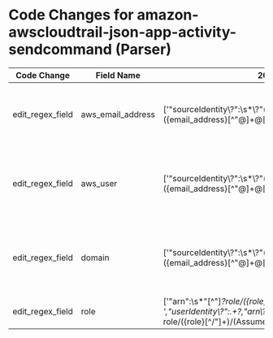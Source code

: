 # Code Changes for amazon-awscloudtrail-json-app-activity-sendcommand (Parser)

| Code Change | Field Name | 2025.14.1 | 2025.15.1 |
|-------------|------------|-----------|------------|
| edit_regex_field | aws_email_address | ['"sourceIdentity\\?":\s*\\?"(({aws_email_address}({email_address}[^"@]+@[^"\.]+\.[^"]+))|({aws_user}({user}[\w\.\-\!\#\^\~]{1,40}\$?))(@({domain}[^@"]+))?)\\?"', ',"userIdentity\\?":.+?"AssumedRole\\?".+?"principalId\\?":\s*\\?"[A-Z\d]{1,25}:({aws_email_address}([A-Za-z0-9]+[!#$%&\'+\/=?^_`~.\-])*[A-Za-z0-9]+@({email_domain}[^\]\s"\\,;\|]+\.[^\]\s"\\,;\|]+))\\?"\s*[,\]\}]', ',"userIdentity\\?":.+?"AssumedRole\\?".+?"sessionIssuer\\?":\s*\{[^\}]+?"IAMUser\\?"[^\}]+?"userName\\?":\s*\\?"(({aws_email_address}({email_address}([A-Za-z0-9]+[!#$%&\'+\/=?^_`~.\-])*[A-Za-z0-9]+@({email_domain}[^\]\s"\\,;\|]+\.[^\]\s"\\,;\|]+)))|({aws_user}({user}[\w\.\-\!\#\^\~]{1,40}\$?))(@({domain}[^@"]+))?)\\?"', ',"userIdentity\\?":.+?"IAMUser\\?".+?"userName\\?":\s*\\?"(({aws_email_address}({email_address}[^"@]+@[^"\.]+\.[^"]+))|({aws_user}({user}[\w\.\-\!\#\^\~]{1,40}\$?))(@({domain}[^@"]+))?)\\?"', ',"userIdentity\\?":.+?,"arn\\?":\s*\\?"arn:aws:sts::\d+:assumed-role\/({role}[^\/"]+)\/(AssumeRoleSession|((?![\w\-\.]{30,})(({aws_email_address}[^"@]+@[^"\.]+\.[^"]+)|({aws_user}[\w\.\-]{1,40}\$?)(@({domain}[^@"]+))?)))\\?"', '\Wsuser=[^=]*?(({aws_email_address}({email_address}[^@=\s\/:]+@[^=\.\s\/:]+\.[^\s=\/:]+?))|({aws_user}({user}[\w\.\-\!\#\^\~]{1,40}\$?))(@[^=]+?)?)(\s+\w+=|\s*$)', '\\?"type\\?":\\?"IAMUser\\?"[^\}]+?"userName\\?":\s*\\?"(({aws_email_address}({email_address}[^"@]+@[^"\.]+\.[^"]+))|({aws_user}({user}[\w\.\-\!\#\^\~]{1,40}\$?))(@({domain}[^@"]+))?)\\?"', 'exa_json_path=$.userIdentity,exa_regex="type\\?":\\?"IAMUser\\?"[^\}]+?"userName\\?":\s*\\?"(({aws_email_address}({email_address}[^"@]+@[^"\.]+\.[^"]+))|({aws_user}({user}[\w\.\-\!\#\^\~]{1,40}\$?))(@({domain}[^@"]+))?)\\?"', 'exa_json_path=$.userIdentity.arn,exa_regex=arn:aws:sts::\d+:assumed-role\/({role}[^\/"]+)\/(AssumeRoleSession|((?![\w\-\.]{30,})(({aws_email_address}[^"@]+@[^"\.]+\.[^"]+)|({aws_user}[\w\.\-]{1,40}\$?)(@({domain}[^@"]+))?)))\\?'] | ['"sourceIdentity\\?":\s*\\?"(({aws_email_address}({email_address}[^"@]+@[^"\.]+\.[^"]+))|({aws_user}({user}[\w\.\-\!\#\^\~]{1,40}\$?))(@({domain}[^@"]+))?)\\?"', ',"userIdentity\\?":.+?"AssumedRole\\?".+?"principalId\\?":\s*\\?"[A-Z\d]{1,25}:({aws_email_address}([A-Za-z0-9]+[!#$%&\'+\/=?^_`~.\-])*[A-Za-z0-9]+@({email_domain}[^\]\s"\\,;\|]+\.[^\]\s"\\,;\|]+))\\?"\s*[,\]\}]', ',"userIdentity\\?":.+?"AssumedRole\\?".+?"sessionIssuer\\?":\s*\{[^\}]+?"IAMUser\\?"[^\}]+?"userName\\?":\s*\\?"(({aws_email_address}({email_address}([A-Za-z0-9]+[!#$%&\'+\/=?^_`~.\-])*[A-Za-z0-9]+@({email_domain}[^\]\s"\\,;\|]+\.[^\]\s"\\,;\|]+)))|({aws_user}({user}[\w\.\-\!\#\^\~]{1,40}\$?))(@({domain}[^@"]+))?)\\?"', ',"userIdentity\\?":.+?"IAMUser\\?".+?"userName\\?":\s*\\?"(({aws_email_address}({email_address}[^"@]+@[^"\.]+\.[^"]+))|({aws_user}({user}[\w\.\-\!\#\^\~]{1,40}\$?))(@({domain}[^@"]+))?)\\?"', ',"userIdentity\\?":.+?,"arn\\?":\s*\\?"arn:aws:sts::\d+:assumed-role\/({role}[^\/"]+)\/(AssumeRoleSession|((?![\w\-\.]{30,})(({aws_email_address}[^"@]+@[^"\.]+\.[^"]+)|({aws_user}[\w\.\-]{1,40}\$?)(@({domain}[^@"]+))?)))\\?"', '\Wsuser=[^=]*?(({aws_email_address}({email_address}[^@=\s\/:]+@[^=\.\s\/:]+\.[^\s=\/:]+?))|({aws_user}({user}[\w\.\-\!\#\^\~]{1,40}\$?))(@[^=]+?)?)(\s+\w+=|\s*$)', '\\?"type\\?":\\?"IAMUser\\?"[^\}]+?"userName\\?":\s*\\?"(({aws_email_address}({email_address}[^"@]+@[^"\.]+\.[^"]+))|({aws_user}({user}[\w\.\-\!\#\^\~]{1,40}\$?))(@({domain}[^@"]+))?)\\?"', 'exa_json_path=$.userIdentity,exa_regex="type\\?":\\?"IAMUser\\?"[^\}]+?"userName\\?":\s*\\?"(({aws_email_address}({email_address}[^"@]+@[^"\.]+\.[^"]+))|({aws_user}({user}[\w\.\-\!\#\^\~]{1,40}\$?))(@({domain}[^@"]+))?)\\?"', 'exa_regex="userIdentity":.+?"arn":\s*"arn:aws:sts::\d+:assumed-role\/({role}[^\/"]+)\/(AssumeRoleSession|\d{19}"|((?![\w\-\.]{30,})(({aws_email_address}[^"@]+@[^"\.]+\.[^"\s]+)|({aws_user}[\w\.\-]{1,40}\$?)(@({domain}[^@"]+))?)))\\?'] |
| edit_regex_field | aws_user | ['"sourceIdentity\\?":\s*\\?"(({aws_email_address}({email_address}[^"@]+@[^"\.]+\.[^"]+))|({aws_user}({user}[\w\.\-\!\#\^\~]{1,40}\$?))(@({domain}[^@"]+))?)\\?"', ',"userIdentity\\?":.+?"AssumedRole\\?".+?"sessionIssuer\\?":\s*\{[^\}]+?"IAMUser\\?"[^\}]+?"userName\\?":\s*\\?"(({aws_email_address}({email_address}([A-Za-z0-9]+[!#$%&\'+\/=?^_`~.\-])*[A-Za-z0-9]+@({email_domain}[^\]\s"\\,;\|]+\.[^\]\s"\\,;\|]+)))|({aws_user}({user}[\w\.\-\!\#\^\~]{1,40}\$?))(@({domain}[^@"]+))?)\\?"', ',"userIdentity\\?":.+?"IAMUser\\?".+?"userName\\?":\s*\\?"(({aws_email_address}({email_address}[^"@]+@[^"\.]+\.[^"]+))|({aws_user}({user}[\w\.\-\!\#\^\~]{1,40}\$?))(@({domain}[^@"]+))?)\\?"', ',"userIdentity\\?":.+?,"arn\\?":\s*\\?"arn:aws:sts::\d+:assumed-role\/({role}[^\/"]+)\/(AssumeRoleSession|((?![\w\-\.]{30,})(({aws_email_address}[^"@]+@[^"\.]+\.[^"]+)|({aws_user}[\w\.\-]{1,40}\$?)(@({domain}[^@"]+))?)))\\?"', ',"userIdentity\\?":\s*\{.*?"type\\?":\s*\\?"({aws_user}({user}Root))\\?"', '\Wsuser=[^=]*?(({aws_email_address}({email_address}[^@=\s\/:]+@[^=\.\s\/:]+\.[^\s=\/:]+?))|({aws_user}({user}[\w\.\-\!\#\^\~]{1,40}\$?))(@[^=]+?)?)(\s+\w+=|\s*$)', '\\?"type\\?":\\?"IAMUser\\?"[^\}]+?"userName\\?":\s*\\?"(({aws_email_address}({email_address}[^"@]+@[^"\.]+\.[^"]+))|({aws_user}({user}[\w\.\-\!\#\^\~]{1,40}\$?))(@({domain}[^@"]+))?)\\?"', 'exa_json_path=$.userIdentity,exa_regex="type\\?":\\?"IAMUser\\?"[^\}]+?"userName\\?":\s*\\?"(({aws_email_address}({email_address}[^"@]+@[^"\.]+\.[^"]+))|({aws_user}({user}[\w\.\-\!\#\^\~]{1,40}\$?))(@({domain}[^@"]+))?)\\?"', 'exa_json_path=$.userIdentity.arn,exa_regex=arn:aws:sts::\d+:assumed-role\/({role}[^\/"]+)\/(AssumeRoleSession|((?![\w\-\.]{30,})(({aws_email_address}[^"@]+@[^"\.]+\.[^"]+)|({aws_user}[\w\.\-]{1,40}\$?)(@({domain}[^@"]+))?)))\\?', 'exa_json_path=$.userIdentity.type,exa_regex=({aws_user}({user}Root))'] | ['"sourceIdentity\\?":\s*\\?"(({aws_email_address}({email_address}[^"@]+@[^"\.]+\.[^"]+))|({aws_user}({user}[\w\.\-\!\#\^\~]{1,40}\$?))(@({domain}[^@"]+))?)\\?"', ',"userIdentity\\?":.+?"AssumedRole\\?".+?"sessionIssuer\\?":\s*\{[^\}]+?"IAMUser\\?"[^\}]+?"userName\\?":\s*\\?"(({aws_email_address}({email_address}([A-Za-z0-9]+[!#$%&\'+\/=?^_`~.\-])*[A-Za-z0-9]+@({email_domain}[^\]\s"\\,;\|]+\.[^\]\s"\\,;\|]+)))|({aws_user}({user}[\w\.\-\!\#\^\~]{1,40}\$?))(@({domain}[^@"]+))?)\\?"', ',"userIdentity\\?":.+?"IAMUser\\?".+?"userName\\?":\s*\\?"(({aws_email_address}({email_address}[^"@]+@[^"\.]+\.[^"]+))|({aws_user}({user}[\w\.\-\!\#\^\~]{1,40}\$?))(@({domain}[^@"]+))?)\\?"', ',"userIdentity\\?":.+?,"arn\\?":\s*\\?"arn:aws:sts::\d+:assumed-role\/({role}[^\/"]+)\/(AssumeRoleSession|((?![\w\-\.]{30,})(({aws_email_address}[^"@]+@[^"\.]+\.[^"]+)|({aws_user}[\w\.\-]{1,40}\$?)(@({domain}[^@"]+))?)))\\?"', ',"userIdentity\\?":\s*\{.*?"type\\?":\s*\\?"({aws_user}({user}Root))\\?"', '\Wsuser=[^=]*?(({aws_email_address}({email_address}[^@=\s\/:]+@[^=\.\s\/:]+\.[^\s=\/:]+?))|({aws_user}({user}[\w\.\-\!\#\^\~]{1,40}\$?))(@[^=]+?)?)(\s+\w+=|\s*$)', '\\?"type\\?":\\?"IAMUser\\?"[^\}]+?"userName\\?":\s*\\?"(({aws_email_address}({email_address}[^"@]+@[^"\.]+\.[^"]+))|({aws_user}({user}[\w\.\-\!\#\^\~]{1,40}\$?))(@({domain}[^@"]+))?)\\?"', 'exa_json_path=$.userIdentity,exa_regex="type\\?":\\?"IAMUser\\?"[^\}]+?"userName\\?":\s*\\?"(({aws_email_address}({email_address}[^"@]+@[^"\.]+\.[^"]+))|({aws_user}({user}[\w\.\-\!\#\^\~]{1,40}\$?))(@({domain}[^@"]+))?)\\?"', 'exa_json_path=$.userIdentity.type,exa_regex=({aws_user}({user}Root))', 'exa_regex="userIdentity":.+?"arn":\s*"arn:aws:sts::\d+:assumed-role\/({role}[^\/"]+)\/(AssumeRoleSession|\d{19}"|((?![\w\-\.]{30,})(({aws_email_address}[^"@]+@[^"\.]+\.[^"\s]+)|({aws_user}[\w\.\-]{1,40}\$?)(@({domain}[^@"]+))?)))\\?'] |
| edit_regex_field | domain | ['"sourceIdentity\\?":\s*\\?"(({aws_email_address}({email_address}[^"@]+@[^"\.]+\.[^"]+))|({aws_user}({user}[\w\.\-\!\#\^\~]{1,40}\$?))(@({domain}[^@"]+))?)\\?"', ',"userIdentity\\?":.+?"AssumedRole\\?".+?"sessionIssuer\\?":\s*\{[^\}]+?"IAMUser\\?"[^\}]+?"userName\\?":\s*\\?"(({aws_email_address}({email_address}([A-Za-z0-9]+[!#$%&\'+\/=?^_`~.\-])*[A-Za-z0-9]+@({email_domain}[^\]\s"\\,;\|]+\.[^\]\s"\\,;\|]+)))|({aws_user}({user}[\w\.\-\!\#\^\~]{1,40}\$?))(@({domain}[^@"]+))?)\\?"', ',"userIdentity\\?":.+?"IAMUser\\?".+?"userName\\?":\s*\\?"(({aws_email_address}({email_address}[^"@]+@[^"\.]+\.[^"]+))|({aws_user}({user}[\w\.\-\!\#\^\~]{1,40}\$?))(@({domain}[^@"]+))?)\\?"', ',"userIdentity\\?":.+?,"arn\\?":\s*\\?"arn:aws:sts::\d+:assumed-role\/({role}[^\/"]+)\/(AssumeRoleSession|((?![\w\-\.]{30,})(({aws_email_address}[^"@]+@[^"\.]+\.[^"]+)|({aws_user}[\w\.\-]{1,40}\$?)(@({domain}[^@"]+))?)))\\?"', '\\?"type\\?":\\?"IAMUser\\?"[^\}]+?"userName\\?":\s*\\?"(({aws_email_address}({email_address}[^"@]+@[^"\.]+\.[^"]+))|({aws_user}({user}[\w\.\-\!\#\^\~]{1,40}\$?))(@({domain}[^@"]+))?)\\?"', 'exa_json_path=$.userIdentity,exa_regex="type\\?":\\?"IAMUser\\?"[^\}]+?"userName\\?":\s*\\?"(({aws_email_address}({email_address}[^"@]+@[^"\.]+\.[^"]+))|({aws_user}({user}[\w\.\-\!\#\^\~]{1,40}\$?))(@({domain}[^@"]+))?)\\?"', 'exa_json_path=$.userIdentity.arn,exa_regex=arn:aws:sts::\d+:assumed-role\/({role}[^\/"]+)\/(AssumeRoleSession|((?![\w\-\.]{30,})(({aws_email_address}[^"@]+@[^"\.]+\.[^"]+)|({aws_user}[\w\.\-]{1,40}\$?)(@({domain}[^@"]+))?)))\\?'] | ['"sourceIdentity\\?":\s*\\?"(({aws_email_address}({email_address}[^"@]+@[^"\.]+\.[^"]+))|({aws_user}({user}[\w\.\-\!\#\^\~]{1,40}\$?))(@({domain}[^@"]+))?)\\?"', ',"userIdentity\\?":.+?"AssumedRole\\?".+?"sessionIssuer\\?":\s*\{[^\}]+?"IAMUser\\?"[^\}]+?"userName\\?":\s*\\?"(({aws_email_address}({email_address}([A-Za-z0-9]+[!#$%&\'+\/=?^_`~.\-])*[A-Za-z0-9]+@({email_domain}[^\]\s"\\,;\|]+\.[^\]\s"\\,;\|]+)))|({aws_user}({user}[\w\.\-\!\#\^\~]{1,40}\$?))(@({domain}[^@"]+))?)\\?"', ',"userIdentity\\?":.+?"IAMUser\\?".+?"userName\\?":\s*\\?"(({aws_email_address}({email_address}[^"@]+@[^"\.]+\.[^"]+))|({aws_user}({user}[\w\.\-\!\#\^\~]{1,40}\$?))(@({domain}[^@"]+))?)\\?"', ',"userIdentity\\?":.+?,"arn\\?":\s*\\?"arn:aws:sts::\d+:assumed-role\/({role}[^\/"]+)\/(AssumeRoleSession|((?![\w\-\.]{30,})(({aws_email_address}[^"@]+@[^"\.]+\.[^"]+)|({aws_user}[\w\.\-]{1,40}\$?)(@({domain}[^@"]+))?)))\\?"', '\\?"type\\?":\\?"IAMUser\\?"[^\}]+?"userName\\?":\s*\\?"(({aws_email_address}({email_address}[^"@]+@[^"\.]+\.[^"]+))|({aws_user}({user}[\w\.\-\!\#\^\~]{1,40}\$?))(@({domain}[^@"]+))?)\\?"', 'exa_json_path=$.userIdentity,exa_regex="type\\?":\\?"IAMUser\\?"[^\}]+?"userName\\?":\s*\\?"(({aws_email_address}({email_address}[^"@]+@[^"\.]+\.[^"]+))|({aws_user}({user}[\w\.\-\!\#\^\~]{1,40}\$?))(@({domain}[^@"]+))?)\\?"', 'exa_regex="userIdentity":.+?"arn":\s*"arn:aws:sts::\d+:assumed-role\/({role}[^\/"]+)\/(AssumeRoleSession|\d{19}"|((?![\w\-\.]{30,})(({aws_email_address}[^"@]+@[^"\.]+\.[^"\s]+)|({aws_user}[\w\.\-]{1,40}\$?)(@({domain}[^@"]+))?)))\\?'] |
| edit_regex_field | role | ['"arn":\s*"[^"]*?role\/({role}[^\/"]+)[\/"]', ',"userIdentity\\?":.+?,"arn\\?":\s*\\?"arn:aws:sts::\d+:assumed-role\/({role}[^\/"]+)\/(AssumeRoleSession|((?![\w\-\.]{30,})(({aws_email_address}[^"@]+@[^"\.]+\.[^"]+)|({aws_user}[\w\.\-]{1,40}\$?)(@({domain}[^@"]+))?)))\\?"', 'exa_json_path=$.userIdentity.arn,exa_regex=arn:aws:sts::\d+:assumed-role\/({role}[^\/"]+)\/(AssumeRoleSession|((?![\w\-\.]{30,})(({aws_email_address}[^"@]+@[^"\.]+\.[^"]+)|({aws_user}[\w\.\-]{1,40}\$?)(@({domain}[^@"]+))?)))\\?', 'exa_json_path=$.userIdentity.arn,exa_regex=role\/({role}[^\/"]+)\/?'] | ['"arn":\s*"[^"]*?role\/({role}[^\/"]+)[\/"]', ',"userIdentity\\?":.+?,"arn\\?":\s*\\?"arn:aws:sts::\d+:assumed-role\/({role}[^\/"]+)\/(AssumeRoleSession|((?![\w\-\.]{30,})(({aws_email_address}[^"@]+@[^"\.]+\.[^"]+)|({aws_user}[\w\.\-]{1,40}\$?)(@({domain}[^@"]+))?)))\\?"', 'exa_json_path=$.userIdentity.arn,exa_regex=role\/({role}[^\/"]+)\/?', 'exa_regex="userIdentity":.+?"arn":\s*"arn:aws:sts::\d+:assumed-role\/({role}[^\/"]+)\/(AssumeRoleSession|\d{19}"|((?![\w\-\.]{30,})(({aws_email_address}[^"@]+@[^"\.]+\.[^"\s]+)|({aws_user}[\w\.\-]{1,40}\$?)(@({domain}[^@"]+))?)))\\?'] |